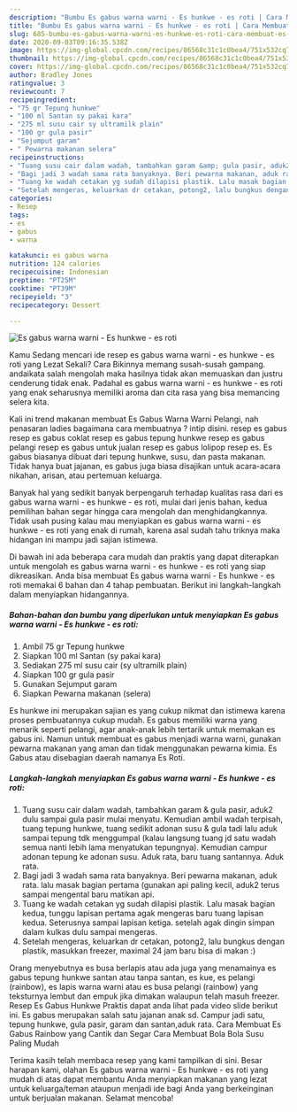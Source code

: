 ```yaml
---
description: "Bumbu Es gabus warna warni - Es hunkwe - es roti | Cara Membuat Es gabus warna warni - Es hunkwe - es roti Yang Enak Banget"
title: "Bumbu Es gabus warna warni - Es hunkwe - es roti | Cara Membuat Es gabus warna warni - Es hunkwe - es roti Yang Enak Banget"
slug: 685-bumbu-es-gabus-warna-warni-es-hunkwe-es-roti-cara-membuat-es-gabus-warna-warni-es-hunkwe-es-roti-yang-enak-banget
date: 2020-09-03T09:16:35.538Z
image: https://img-global.cpcdn.com/recipes/86568c31c1c0bea4/751x532cq70/es-gabus-warna-warni-es-hunkwe-es-roti-foto-resep-utama.jpg
thumbnail: https://img-global.cpcdn.com/recipes/86568c31c1c0bea4/751x532cq70/es-gabus-warna-warni-es-hunkwe-es-roti-foto-resep-utama.jpg
cover: https://img-global.cpcdn.com/recipes/86568c31c1c0bea4/751x532cq70/es-gabus-warna-warni-es-hunkwe-es-roti-foto-resep-utama.jpg
author: Bradley Jones
ratingvalue: 3
reviewcount: 7
recipeingredient:
- "75 gr Tepung hunkwe"
- "100 ml Santan sy pakai kara"
- "275 ml susu cair sy ultramilk plain"
- "100 gr gula pasir"
- "Sejumput garam"
- " Pewarna makanan selera"
recipeinstructions:
- "Tuang susu cair dalam wadah, tambahkan garam &amp; gula pasir, aduk2 dulu sampai gula pasir mulai menyatu. Kemudian ambil wadah terpisah, tuang tepung hunkwe, tuang sedikit adonan susu &amp; gula tadi lalu aduk sampai tepung tdk menggumpal (kalau langsung tuang jd satu wadah semua nanti lebih lama menyatukan tepungnya). Kemudian campur adonan tepung ke adonan susu. Aduk rata, baru tuang santannya. Aduk rata."
- "Bagi jadi 3 wadah sama rata banyaknya. Beri pewarna makanan, aduk rata. lalu masak bagian pertama (gunakan api paling kecil, aduk2 terus sampai mengental baru matikan api."
- "Tuang ke wadah cetakan yg sudah dilapisi plastik. Lalu masak bagian kedua, tunggu lapisan pertama agak mengeras baru tuang lapisan kedua. Seterusnya sampai lapisan ketiga. setelah agak dingin simpan dalam kulkas dulu sampai mengeras."
- "Setelah mengeras, keluarkan dr cetakan, potong2, lalu bungkus dengan plastik, masukkan freezer, maximal 24 jam baru bisa di makan :)"
categories:
- Resep
tags:
- es
- gabus
- warna

katakunci: es gabus warna 
nutrition: 124 calories
recipecuisine: Indonesian
preptime: "PT25M"
cooktime: "PT39M"
recipeyield: "3"
recipecategory: Dessert

---
```



![Es gabus warna warni - Es hunkwe - es roti](https://img-global.cpcdn.com/recipes/86568c31c1c0bea4/751x532cq70/es-gabus-warna-warni-es-hunkwe-es-roti-foto-resep-utama.jpg)

Kamu Sedang mencari ide resep es gabus warna warni - es hunkwe - es roti yang Lezat Sekali? Cara Bikinnya memang susah-susah gampang. andaikata salah mengolah maka hasilnya tidak akan memuaskan dan justru cenderung tidak enak. Padahal es gabus warna warni - es hunkwe - es roti yang enak seharusnya memiliki aroma dan cita rasa yang bisa memancing selera kita.

Kali ini trend makanan membuat Es Gabus Warna Warni Pelangi, nah penasaran ladies bagaimana cara membuatnya ? intip disini. resep es gabus resep es gabus coklat resep es gabus tepung hunkwe resep es gabus pelangi resep es gabus untuk jualan resep es gabus lolipop resep es. Es gabus biasanya dibuat dari tepung hunkwe, susu, dan pasta makanan. Tidak hanya buat jajanan, es gabus juga biasa disajikan untuk acara-acara nikahan, arisan, atau pertemuan keluarga.

Banyak hal yang sedikit banyak berpengaruh terhadap kualitas rasa dari es gabus warna warni - es hunkwe - es roti, mulai dari jenis bahan, kedua pemilihan bahan segar hingga cara mengolah dan menghidangkannya. Tidak usah pusing kalau mau menyiapkan es gabus warna warni - es hunkwe - es roti yang enak di rumah, karena asal sudah tahu triknya maka hidangan ini mampu jadi sajian istimewa.


Di bawah ini ada beberapa cara mudah dan praktis yang dapat diterapkan untuk mengolah es gabus warna warni - es hunkwe - es roti yang siap dikreasikan. Anda bisa membuat Es gabus warna warni - Es hunkwe - es roti memakai 6 bahan dan 4 tahap pembuatan. Berikut ini langkah-langkah dalam menyiapkan hidangannya.

<!--inarticleads1-->

##### Bahan-bahan dan bumbu yang diperlukan untuk menyiapkan Es gabus warna warni - Es hunkwe - es roti:

1. Ambil 75 gr Tepung hunkwe
1. Siapkan 100 ml Santan (sy pakai kara)
1. Sediakan 275 ml susu cair (sy ultramilk plain)
1. Siapkan 100 gr gula pasir
1. Gunakan Sejumput garam
1. Siapkan  Pewarna makanan (selera)


Es hunkwe ini merupakan sajian es yang cukup nikmat dan istimewa karena proses pembuatannya cukup mudah. Es gabus memiliki warna yang menarik seperti pelangi, agar anak-anak lebih tertarik untuk memakan es gabus ini. Namun untuk membuat es gabus menjadi warna warni, gunakan pewarna makanan yang aman dan tidak menggunakan pewarna kimia. Es Gabus atau disebagian daerah namanya Es Roti. 

<!--inarticleads2-->

##### Langkah-langkah menyiapkan Es gabus warna warni - Es hunkwe - es roti:

1. Tuang susu cair dalam wadah, tambahkan garam &amp; gula pasir, aduk2 dulu sampai gula pasir mulai menyatu. Kemudian ambil wadah terpisah, tuang tepung hunkwe, tuang sedikit adonan susu &amp; gula tadi lalu aduk sampai tepung tdk menggumpal (kalau langsung tuang jd satu wadah semua nanti lebih lama menyatukan tepungnya). Kemudian campur adonan tepung ke adonan susu. Aduk rata, baru tuang santannya. Aduk rata.
1. Bagi jadi 3 wadah sama rata banyaknya. Beri pewarna makanan, aduk rata. lalu masak bagian pertama (gunakan api paling kecil, aduk2 terus sampai mengental baru matikan api.
1. Tuang ke wadah cetakan yg sudah dilapisi plastik. Lalu masak bagian kedua, tunggu lapisan pertama agak mengeras baru tuang lapisan kedua. Seterusnya sampai lapisan ketiga. setelah agak dingin simpan dalam kulkas dulu sampai mengeras.
1. Setelah mengeras, keluarkan dr cetakan, potong2, lalu bungkus dengan plastik, masukkan freezer, maximal 24 jam baru bisa di makan :)


Orang menyebutnya es busa berlapis atau ada juga yang menamainya es gabus tepung hunkwe santan atau tanpa santan, es kue, es pelangi (rainbow), es lapis warna warni atau es busa pelangi (rainbow) yang teksturnya lembut dan empuk jika dimakan walaupun telah masuh freezer. Resep Es Gabus Hunkwe Praktis dapat anda lihat pada video slide berikut ini. Es gabus merupakan salah satu jajanan anak sd. Campur jadi satu, tepung hunkwe, gula pasir, garam dan santan,aduk rata. Cara Membuat Es Gabus Rainbow yang Cantik dan Segar Cara Membuat Bola Bola Susu Paling Mudah 

Terima kasih telah membaca resep yang kami tampilkan di sini. Besar harapan kami, olahan Es gabus warna warni - Es hunkwe - es roti yang mudah di atas dapat membantu Anda menyiapkan makanan yang lezat untuk keluarga/teman ataupun menjadi ide bagi Anda yang berkeinginan untuk berjualan makanan. Selamat mencoba!
